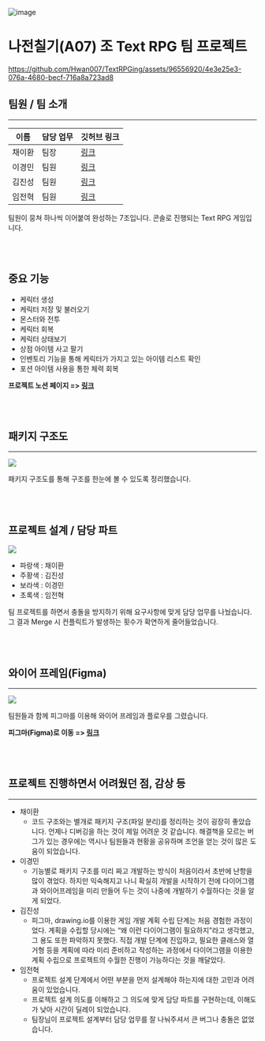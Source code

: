 ![image](https://github.com/Hwan007/TextRPGing/assets/70641418/40f1dd4e-54e2-4f20-abdd-a83fa85547b5)


# 나전칠기(A07) 조 Text RPG 팀 프로젝트


https://github.com/Hwan007/TextRPGing/assets/96556920/4e3e25e3-076a-4680-becf-716a8a723ad8



##  팀원 / 팀 소개
---

|이름|담당 업무|깃허브 링크|
|------|---|---|
|채이환|팀장|[링크](https://github.com/Hwan007)|
|이경민|팀원|[링크](https://github.com/kminsmin)|
|김진성|팀원|[링크](https://github.com/GYALLERHORN)|
|임전혁|팀원|[링크](https://github.com/yarogono)|

팀원이 뭉쳐 하나씩 이어붙여 완성하는 7조입니다.
콘솔로 진행되는 Text RPG 게임입니다.

<br/>
<br/>

## 중요 기능
- 케릭터 생성
- 케릭터 저장 및 불러오기
- 몬스터와 전투
- 케릭터 회복
- 케릭터 상태보기
- 상점 아이템 사고 팔기
- 인벤토리 기능을 통해 케릭터가 가지고 있는 아이템 리스트 확인
- 포션 아이템 사용을 통한 체력 회복


**프로젝트 노션 페이지 => [링크](https://slime-scorpio-806.notion.site/A07-ea6a544a282946ae9521b25dfe20a5a4)**

<br/>
<br/>

## 패키지 구조도
---

<img src="https://github.com/Hwan007/TextRPGing/assets/70641418/600eae7d-e6fd-4f69-880d-2af6e5a9ad76">

패키지 구조도를 통해 구조를 한눈에 볼 수 있도록 정리했습니다.

<br/>
<br/>

## 프로젝트 설계 / 담당 파트

<img src="https://user-images.githubusercontent.com/70641418/264863929-82a2a477-47d3-4451-a60e-ebf1d622df1e.png">

- 파랑색 : 채이환
- 주황색 : 김진성
- 보라색 : 이경민
- 초록색 : 임전혁

팀 프로젝트를 하면서 충돌을 방지하기 위해 요구사항에 맞게 담당 업무를 나눴습니다.
그 결과 Merge 시 컨플릭트가 발생하는 횟수가 확연하게 줄어들었습니다.

<br/>
<br/>


## 와이어 프레임(Figma)
---

<img src="https://github.com/Hwan007/TextRPGing/assets/70641418/4060384e-43d3-4be7-9f71-8ec8f751c88e">

팀원들과 함께 피그마를 이용해 와이어 프레임과 플로우를 그렸습니다.

**피그마(Figma)로 이동 => [링크](https://www.figma.com/file/b1qzjy9DpJYyyC1VZETMZx/TextRPGing?type=design&node-id=0%3A1&mode=design&t=csMIUSWw8cEYj3Xg-1)**

<br/>
<br/>


## 프로젝트 진행하면서 어려웠던 점, 감상 등
---

- 채이환 
    - 코드 구조와는 별개로 패키지 구조(파일 분리)를 정리하는 것이 굉장히 좋았습니다. 
    언제나 디버깅을 하는 것이 제일 어려운 것 같습니다.
    해결책을 모르는 버그가 있는 경우에는 역시나 팀원들과 현황을 공유하며 조언을 얻는 것이 많은 도움이 되었습니다.
- 이경민
    - 기능별로 패키지 구조를 미리 짜고 개발하는 방식이 처음이라서 초반에 난항을 많이 겪었다. 
    하지만 익숙해지고 나니 확실히 개발을 시작하기 전에 다이어그램과 와이어프레임을 미리 만들어 두는 것이 나중에 개발하기 수월하다는 것을 알게 되었다.
- 김진성
    - 피그마, drawing.io를 이용한 게임 개발 계획 수립 단계는 처음 경험한 과정이었다. 
    계획을 수립할 당시에는 “왜 이런 다이어그램이 필요하지”라고 생각했고, 그 용도 또한 파악하지 못했다. 
    직접 개발 단계에 진입하고, 필요한 클래스와 열거형 등을 계획에 따라 미리 준비하고 작성하는 과정에서 
    다이어그램을 이용한 계획 수립으로 프로젝트의 수월한 진행이 가능하다는 것을 깨달았다. 
- 임전혁
    - 프로젝트 설계 단계에서 어떤 부분을 먼저 설계해야 하는지에 대한 고민과 어려움이 있었습니다.
    - 프로젝트 설계 의도를 이해하고 그 의도에 맞게 담당 파트를 구현하는데, 이해도가 낮아 시간이 딜레이 되었습니다.
    - 팀장님이 프로젝트 설계부터 담당 업무를 잘 나눠주셔서 큰 버그나 충돌은 없었습니다.
